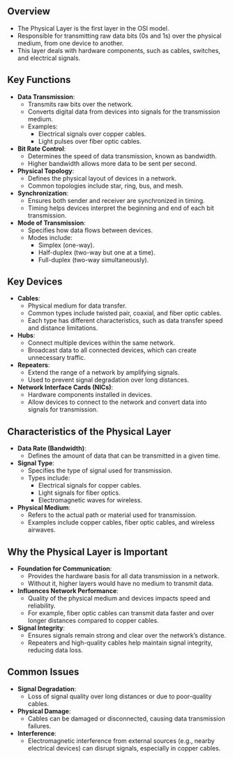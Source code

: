 ## Overview
- The Physical Layer is the first layer in the OSI model.
- Responsible for transmitting raw data bits (0s and 1s) over the physical medium, from one device to another.
- This layer deals with hardware components, such as cables, switches, and electrical signals.

## Key Functions
- **Data Transmission**:
    - Transmits raw bits over the network.
    - Converts digital data from devices into signals for the transmission medium.
    - Examples:
        - Electrical signals over copper cables.
        - Light pulses over fiber optic cables.
- **Bit Rate Control**:
    - Determines the speed of data transmission, known as bandwidth.
    - Higher bandwidth allows more data to be sent per second.
- **Physical Topology**:
    - Defines the physical layout of devices in a network.
    - Common topologies include star, ring, bus, and mesh.
- **Synchronization**:
    - Ensures both sender and receiver are synchronized in timing.
    - Timing helps devices interpret the beginning and end of each bit transmission.
- **Mode of Transmission**:
    - Specifies how data flows between devices.
    - Modes include:
        - Simplex (one-way).
        - Half-duplex (two-way but one at a time).
        - Full-duplex (two-way simultaneously).

## Key Devices
- **Cables**:
    - Physical medium for data transfer.
    - Common types include twisted pair, coaxial, and fiber optic cables.
    - Each type has different characteristics, such as data transfer speed and distance limitations.
- **Hubs**:
    - Connect multiple devices within the same network.
    - Broadcast data to all connected devices, which can create unnecessary traffic.
- **Repeaters**:
    - Extend the range of a network by amplifying signals.
    - Used to prevent signal degradation over long distances.
- **Network Interface Cards (NICs)**:
    - Hardware components installed in devices.
    - Allow devices to connect to the network and convert data into signals for transmission.

## Characteristics of the Physical Layer
- **Data Rate (Bandwidth)**:
    - Defines the amount of data that can be transmitted in a given time.
- **Signal Type**:
    - Specifies the type of signal used for transmission.
    - Types include:
        - Electrical signals for copper cables.
        - Light signals for fiber optics.
        - Electromagnetic waves for wireless.
- **Physical Medium**:
    - Refers to the actual path or material used for transmission.
    - Examples include copper cables, fiber optic cables, and wireless airwaves.

## Why the Physical Layer is Important
- **Foundation for Communication**:
    - Provides the hardware basis for all data transmission in a network.
    - Without it, higher layers would have no medium to transmit data.
- **Influences Network Performance**:
    - Quality of the physical medium and devices impacts speed and reliability.
    - For example, fiber optic cables can transmit data faster and over longer distances compared to copper cables.
- **Signal Integrity**:
    - Ensures signals remain strong and clear over the network’s distance.
    - Repeaters and high-quality cables help maintain signal integrity, reducing data loss.

## Common Issues
- **Signal Degradation**:
    - Loss of signal quality over long distances or due to poor-quality cables.
- **Physical Damage**:
    - Cables can be damaged or disconnected, causing data transmission failures.
- **Interference**:
    - Electromagnetic interference from external sources (e.g., nearby electrical devices) can disrupt signals, especially in copper cables.